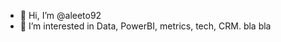- 👋 Hi, I’m @aleeto92
- 👀 I’m interested in Data, PowerBI, metrics, tech, CRM. bla bla 


<!---
aleeto92/aleeto92 is a ✨ special ✨ repository because its `README.md` (this file) appears on your GitHub profile.
You can click the Preview link to take a look at your changes.
--->
